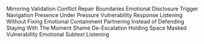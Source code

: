 Mirroring
Validation
Conflict Repair
Boundaries
Emotional Disclosure
Trigger Navigation
Presence Under Pressure
Vulnerability Response
Listening Without Fixing
Emotional Containment
Partnering Instead of Defending
Staying With The Moment
Shame De-Escalation
Holding Space
Masked Vulnerability
Emotional Subtext Listening